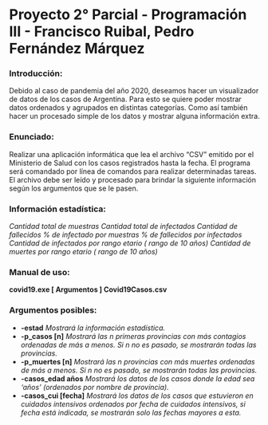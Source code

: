 # Proyecto 2° Parcial - Programación III - Francisco Ruibal, Pedro Fernández Márquez
### Introducción:
Debido al caso de pandemia del año 2020, deseamos hacer un visualizador de datos de los casos
de Argentina. Para esto se quiere poder mostrar datos ordenados y agrupados en distintas categorías.
Como así también hacer un procesado simple de los datos y mostrar alguna información extra.
### Enunciado:
Realizar una aplicación informática que lea el archivo “CSV” emitido por el Ministerio de Salud con
los casos registrados hasta la fecha. El programa será comandado por línea de comandos para realizar
determinadas tareas.
El archivo debe ser leído y procesado para brindar la siguiente información según los argumentos
que se le pasen.
### Información estadística:
*Cantidad total de muestras
Cantidad total de infectados
Cantidad de fallecidos
% de infectado por muestras
% de fallecidos por infectados
Cantidad de infectados por rango etario ( rango de 10 años)
Cantidad de muertes por rango etario ( rango de 10 años)*
### Manual de uso:
**covid19.exe [ Argumentos ] Covid19Casos.csv**
### Argumentos posibles:
- **-estad** *Mostrará la información estadística.*
- **-p_casos [n]** *Mostrará las n primeras provincias con más contagios ordenadas de más a menos. Si n no es pasado, se mostrarán todas las provincias.*
- **-p_muertes [n]** *Mostrará las n provincias con más muertes ordenadas de más a menos. Si n no es pasado, se mostrarán todas las provincias.*
- **-casos_edad años** *Mostrará los datos de los casos donde la edad sea ‘años’ (ordenados por nombre de provincia).*
- **-casos_cui [fecha]** *Mostrará los datos de los casos que estuvieron en cuidados intensivos ordenados por fecha de cuidados intensivos, si fecha está indicada, se mostrarán solo las fechas mayores a esta.*
